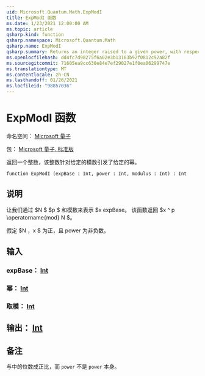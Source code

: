 ```yaml
---
uid: Microsoft.Quantum.Math.ExpModI
title: ExpModI 函数
ms.date: 1/23/2021 12:00:00 AM
ms.topic: article
qsharp.kind: function
qsharp.namespace: Microsoft.Quantum.Math
qsharp.name: ExpModI
qsharp.summary: Returns an integer raised to a given power, with respect to a given modulus.
ms.openlocfilehash: dd4fc7d98275f6a02e3b13163b92f0812c92a82f
ms.sourcegitcommit: 71605ea9cc630e84e7ef29027e1f0ea06299747e
ms.translationtype: MT
ms.contentlocale: zh-CN
ms.lasthandoff: 01/26/2021
ms.locfileid: "98857036"
---
```

# <a name="expmodi-function"></a>ExpModI 函数

命名空间： [Microsoft 量子](xref:Microsoft.Quantum.Math)

包： [Microsoft 量子. 标准版](https://nuget.org/packages/Microsoft.Quantum.Standard)


返回一个整数，该整数针对给定的模数引发了给定的幂。

```qsharp
function ExpModI (expBase : Int, power : Int, modulus : Int) : Int
```


## <a name="description"></a>说明

让我们通过 $N $ $p $ 和模数来表示 $x expBase。
该函数返回 $x ^ p \operatorname{mod} N $。

假定 $N $，$x $ 为正，且 power 为非负数。

## <a name="input"></a>输入

### <a name="expbase--int"></a>expBase： [Int](xref:microsoft.quantum.lang-ref.int)




### <a name="power--int"></a>幂： [Int](xref:microsoft.quantum.lang-ref.int)




### <a name="modulus--int"></a>取模： [Int](xref:microsoft.quantum.lang-ref.int)





## <a name="output--int"></a>输出： [Int](xref:microsoft.quantum.lang-ref.int)



## <a name="remarks"></a>备注

与中的位数成正比，而 `power` 不是 `power` 本身。